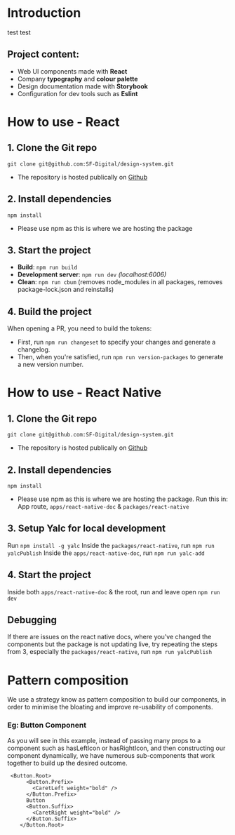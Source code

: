 # Introduction
test test
## Project content:

- Web UI components made with **React**
- Company **typography** and **colour palette**
- Design documentation made with **Storybook**
- Configuration for dev tools such as **Eslint**

# How to use - React

## 1. Clone the Git repo

`git clone git@github.com:SF-Digital/design-system.git`

- The repository is hosted publically on [Github](https://github.com/SF-Digital/design-system)
## 2. Install dependencies
`npm install`
- Please use npm as this is where we are hosting the package
## 3. Start the project
- **Build**: `npm run build`
- **Development server**: `npm run dev` *(localhost:6006)*
- **Clean**: `npm run cbum` (removes node_modules in all packages, removes package-lock.json and reinstalls)

## 4. Build the project
When opening a PR, you need to build the tokens:
- First, run `npm run changeset` to specify your changes and generate a changelog.
- Then, when you're satisfied, run `npm run version-packages` to generate a new version number.

# How to use - React Native

## 1. Clone the Git repo

`git clone git@github.com:SF-Digital/design-system.git`

- The repository is hosted publically on [Github](https://github.com/SF-Digital/design-system)
## 2. Install dependencies
`npm install`
- Please use npm as this is where we are hosting the package. Run this in:
App route, `apps/react-native-doc` & `packages/react-native`

## 3. Setup Yalc for local development
Run `npm install -g yalc`
Inside the `packages/react-native`, run `npm run yalcPublish`
Inside the `apps/react-native-doc`, run `npm run yalc-add`

## 4. Start the project
Inside both `apps/react-native-doc` & the root, run and leave open `npm run dev`

## Debugging
If there are issues on the react native docs, where you've changed the components but the package is not updating live, try repeating the steps from 3, especially the `packages/react-native`, run `npm run yalcPublish`

# Pattern composition

We use a strategy know as pattern composition to build our components, in order to minimise the bloating and  improve re-usability of components.

### Eg: Button Component

As you will see in this example, instead of passing many props to a component such as hasLeftIcon or hasRightIcon, and then constructing our component dynamically, we have numerous sub-components that work together to build up the desired outcome.

```
 <Button.Root>
      <Button.Prefix>
        <CaretLeft weight="bold" />
      </Button.Prefix>
      Button
      <Button.Suffix>
        <CaretRight weight="bold" />
      </Button.Suffix>
    </Button.Root>
```

